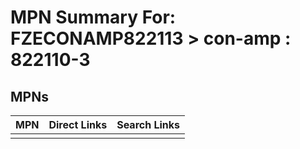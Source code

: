 



# MPN Summary For: FZECONAMP822113 > con-amp : 822110-3

## MPNs
  

|MPN|Direct Links|Search Links|
| :--- | :--- | :--- |
||||
